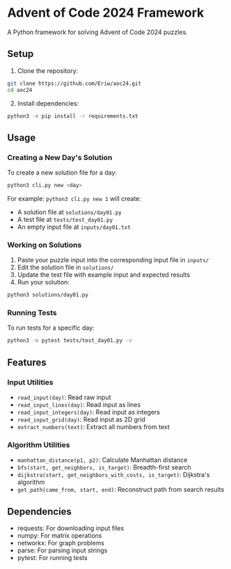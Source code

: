 # Advent of Code 2024 Framework

A Python framework for solving Advent of Code 2024 puzzles.

## Setup

1. Clone the repository:
```bash
git clone https://github.com/Eriw/aoc24.git
cd aoc24
```

2. Install dependencies:
```bash
python3 -m pip install -r requirements.txt
```

## Usage

### Creating a New Day's Solution

To create a new solution file for a day:
```bash
python3 cli.py new <day>
```
For example: `python3 cli.py new 1` will create:
- A solution file at `solutions/day01.py`
- A test file at `tests/test_day01.py`
- An empty input file at `inputs/day01.txt`

### Working on Solutions

1. Paste your puzzle input into the corresponding input file in `inputs/`
2. Edit the solution file in `solutions/`
3. Update the test file with example input and expected results
4. Run your solution:
```bash
python3 solutions/day01.py
```

### Running Tests

To run tests for a specific day:
```bash
python3 -m pytest tests/test_day01.py -v
```

## Features

### Input Utilities
- `read_input(day)`: Read raw input
- `read_input_lines(day)`: Read input as lines
- `read_input_integers(day)`: Read input as integers
- `read_input_grid(day)`: Read input as 2D grid
- `extract_numbers(text)`: Extract all numbers from text

### Algorithm Utilities
- `manhattan_distance(p1, p2)`: Calculate Manhattan distance
- `bfs(start, get_neighbors, is_target)`: Breadth-first search
- `dijkstra(start, get_neighbors_with_costs, is_target)`: Dijkstra's algorithm
- `get_path(came_from, start, end)`: Reconstruct path from search results

## Dependencies
- requests: For downloading input files
- numpy: For matrix operations
- networkx: For graph problems
- parse: For parsing input strings
- pytest: For running tests
